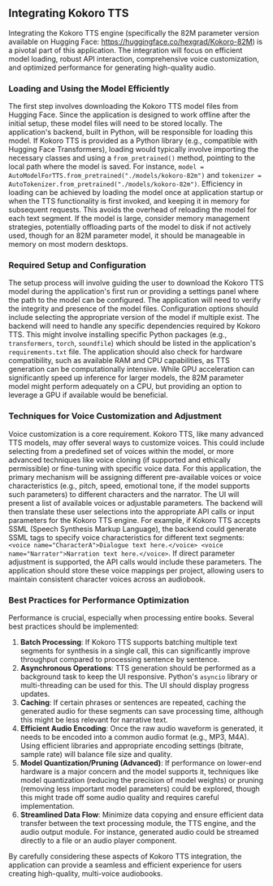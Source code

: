 ## Integrating Kokoro TTS

Integrating the Kokoro TTS engine (specifically the 82M parameter version available on Hugging Face: https://huggingface.co/hexgrad/Kokoro-82M) is a pivotal part of this application. The integration will focus on efficient model loading, robust API interaction, comprehensive voice customization, and optimized performance for generating high-quality audio.

### Loading and Using the Model Efficiently

The first step involves downloading the Kokoro TTS model files from Hugging Face. Since the application is designed to work offline after the initial setup, these model files will need to be stored locally. The application's backend, built in Python, will be responsible for loading this model. If Kokoro TTS is provided as a Python library (e.g., compatible with Hugging Face Transformers), loading would typically involve importing the necessary classes and using a `from_pretrained()` method, pointing to the local path where the model is saved. For instance, `model = AutoModelForTTS.from_pretrained("./models/kokoro-82m")` and `tokenizer = AutoTokenizer.from_pretrained("./models/kokoro-82m")`. Efficiency in loading can be achieved by loading the model once at application startup or when the TTS functionality is first invoked, and keeping it in memory for subsequent requests. This avoids the overhead of reloading the model for each text segment. If the model is large, consider memory management strategies, potentially offloading parts of the model to disk if not actively used, though for an 82M parameter model, it should be manageable in memory on most modern desktops.

### Required Setup and Configuration

The setup process will involve guiding the user to download the Kokoro TTS model during the application's first run or providing a settings panel where the path to the model can be configured. The application will need to verify the integrity and presence of the model files. Configuration options should include selecting the appropriate version of the model if multiple exist. The backend will need to handle any specific dependencies required by Kokoro TTS. This might involve installing specific Python packages (e.g., `transformers`, `torch`, `soundfile`) which should be listed in the application's `requirements.txt` file. The application should also check for hardware compatibility, such as available RAM and CPU capabilities, as TTS generation can be computationally intensive. While GPU acceleration can significantly speed up inference for larger models, the 82M parameter model might perform adequately on a CPU, but providing an option to leverage a GPU if available would be beneficial.

### Techniques for Voice Customization and Adjustment

Voice customization is a core requirement. Kokoro TTS, like many advanced TTS models, may offer several ways to customize voices. This could include selecting from a predefined set of voices within the model, or more advanced techniques like voice cloning (if supported and ethically permissible) or fine-tuning with specific voice data. For this application, the primary mechanism will be assigning different pre-available voices or voice characteristics (e.g., pitch, speed, emotional tone, if the model supports such parameters) to different characters and the narrator. The UI will present a list of available voices or adjustable parameters. The backend will then translate these user selections into the appropriate API calls or input parameters for the Kokoro TTS engine. For example, if Kokoro TTS accepts SSML (Speech Synthesis Markup Language), the backend could generate SSML tags to specify voice characteristics for different text segments: `<voice name="CharacterA">Dialogue text here.</voice> <voice name="Narrator">Narration text here.</voice>`. If direct parameter adjustment is supported, the API calls would include these parameters. The application should store these voice mappings per project, allowing users to maintain consistent character voices across an audiobook.

### Best Practices for Performance Optimization

Performance is crucial, especially when processing entire books. Several best practices should be implemented:
1.  **Batch Processing**: If Kokoro TTS supports batching multiple text segments for synthesis in a single call, this can significantly improve throughput compared to processing sentence by sentence.
2.  **Asynchronous Operations**: TTS generation should be performed as a background task to keep the UI responsive. Python's `asyncio` library or multi-threading can be used for this. The UI should display progress updates.
3.  **Caching**: If certain phrases or sentences are repeated, caching the generated audio for these segments can save processing time, although this might be less relevant for narrative text.
4.  **Efficient Audio Encoding**: Once the raw audio waveform is generated, it needs to be encoded into a common audio format (e.g., MP3, M4A). Using efficient libraries and appropriate encoding settings (bitrate, sample rate) will balance file size and quality.
5.  **Model Quantization/Pruning (Advanced)**: If performance on lower-end hardware is a major concern and the model supports it, techniques like model quantization (reducing the precision of model weights) or pruning (removing less important model parameters) could be explored, though this might trade off some audio quality and requires careful implementation.
6.  **Streamlined Data Flow**: Minimize data copying and ensure efficient data transfer between the text processing module, the TTS engine, and the audio output module. For instance, generated audio could be streamed directly to a file or an audio player component.

By carefully considering these aspects of Kokoro TTS integration, the application can provide a seamless and efficient experience for users creating high-quality, multi-voice audiobooks.

